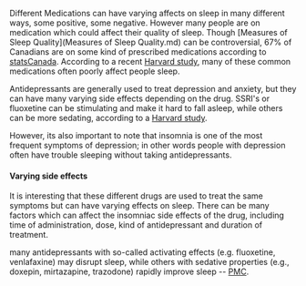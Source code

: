 
Different Medications can have varying affects on sleep in many different ways, some positive, some negative.  However many people are on medication which could affect their quality of sleep.  Though [Measures of Sleep Quality](Measures of Sleep Quality.md) can be controversial,  67% of Canadians are on some kind of prescribed medications according to [statsCanada](https://www150.statcan.gc.ca/n1/pub/75-006-x/2022001/article/00011-eng.htm#:~:text=Overview%20of%20the%20study,Related%20information).   According to a recent [Harvard study,](https://www.health.harvard.edu/diseases-and-conditions/are-your-medications-keeping-you-up-at-night) many of these common medications often poorly affect people sleep.

Antidepressants are generally used to treat depression and anxiety, but they can have many varying side effects depending on the drug.  SSRI's or fluoxetine can be stimulating and make it hard to fall asleep, while others can be more sedating, according to a [Harvard study](https://www.health.harvard.edu/diseases-and-conditions/are-your-medications-keeping-you-up-at-night).  

However, its also important to note that insomnia is one of the most frequent symptoms of depression; in other words people with depression often have trouble sleeping without taking antidepressants.  
#### Varying side effects

It is interesting that these different drugs are used to treat the same symptoms but can have varying effects on sleep.  There can be many factors which can affect the insomniac side effects of the drug, including time of administration, dose, kind of antidepressant and duration of treatment.  

many antidepressants with so-called activating effects (e.g. fluoxetine, venlafaxine) may disrupt sleep, while others with sedative properties (e.g., doxepin, mirtazapine, trazodone) rapidly improve sleep -- [PMC](https://pmc.ncbi.nlm.nih.gov/articles/PMC5548844/).

